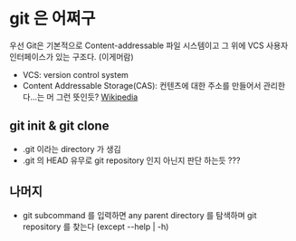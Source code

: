 # git 은 어쩌구

우선 Git은 기본적으로 Content-addressable 파일 시스템이고 그 위에 VCS 사용자 인터페이스가 있는 구조다. (이게머람)

- VCS: version control system
- Content Addressable Storage(CAS): 컨텐츠에 대한 주소를 만들어서 관리한다...는 머 그런 뜻인듯? [Wikipedia](https://en.wikipedia.org/wiki/Content-addressable_storage)

## git init & git clone

- .git 이라는 directory 가 생김
- .git 의 HEAD 유무로 git repository 인지 아닌지 판단 하는듯 ???

## 나머지

- git subcommand 를 입력하면 any parent directory 를 탐색하며 git repository 를 찾는다 (except --help | -h)
